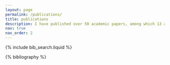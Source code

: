 ```yaml
---
layout: page
permalink: /publications/
title: publications
description: I have published over 50 academic papers, among which 13 are as the first or corresponding author (<a href='https://scholar.google.com/citations?user=UB0ZxNgAAAAJ&hl=zh-CN'>Google Scholar</a> H-index = 21). Following are the publications by categories in reversed chronological order.
nav: true
nav_order: 2
---
```


<!-- _pages/publications.md -->

<!-- Bibsearch Feature -->

{% include bib_search.liquid %}

<div class="publications">

{% bibliography %}

</div>
